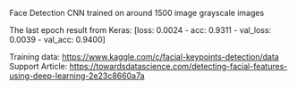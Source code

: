 Face Detection CNN trained on around 1500 image grayscale images

The last epoch result from Keras: [loss: 0.0024 - acc: 0.9311 - val_loss: 0.0039 - val_acc: 0.9400]

Training data: https://www.kaggle.com/c/facial-keypoints-detection/data
Support Article: https://towardsdatascience.com/detecting-facial-features-using-deep-learning-2e23c8660a7a




